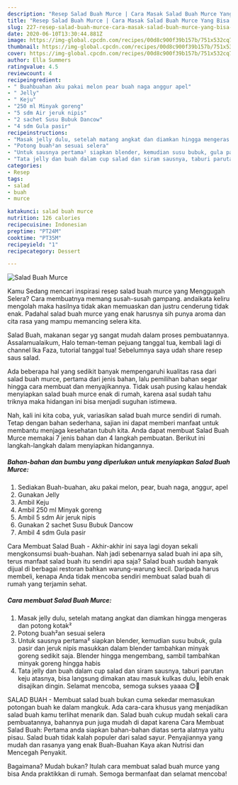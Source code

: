 ```yaml
---
description: "Resep Salad Buah Murce | Cara Masak Salad Buah Murce Yang Bisa Manjain Lidah"
title: "Resep Salad Buah Murce | Cara Masak Salad Buah Murce Yang Bisa Manjain Lidah"
slug: 227-resep-salad-buah-murce-cara-masak-salad-buah-murce-yang-bisa-manjain-lidah
date: 2020-06-10T13:30:44.881Z
image: https://img-global.cpcdn.com/recipes/00d8c900f39b157b/751x532cq70/salad-buah-murce-foto-resep-utama.jpg
thumbnail: https://img-global.cpcdn.com/recipes/00d8c900f39b157b/751x532cq70/salad-buah-murce-foto-resep-utama.jpg
cover: https://img-global.cpcdn.com/recipes/00d8c900f39b157b/751x532cq70/salad-buah-murce-foto-resep-utama.jpg
author: Ella Summers
ratingvalue: 4.5
reviewcount: 4
recipeingredient:
- " Buahbuahan aku pakai melon pear buah naga anggur apel"
- " Jelly"
- " Keju"
- "250 ml Minyak goreng"
- "5 sdm Air jeruk nipis"
- "2 sachet Susu Bubuk Dancow"
- "4 sdm Gula pasir"
recipeinstructions:
- "Masak jelly dulu, setelah matang angkat dan diamkan hingga mengeras dan potong kotak²"
- "Potong buah²an sesuai selera"
- "Untuk sausnya pertama² siapkan blender, kemudian susu bubuk, gula pasir dan jeruk nipis masukkan dalam blender tambahkan minyak goreng sedikit saja. Blender hingga mengembang, sambil tambahkan minyak goreng hingga habis"
- "Tata jelly dan buah dalam cup salad dan siram sausnya, taburi parutan keju atasnya, bisa langsung dimakan atau masuk kulkas dulu, lebih enak disajikan dingin. Selamat mencoba, semoga sukses yaaaa 😊🤗"
categories:
- Resep
tags:
- salad
- buah
- murce

katakunci: salad buah murce 
nutrition: 126 calories
recipecuisine: Indonesian
preptime: "PT24M"
cooktime: "PT35M"
recipeyield: "1"
recipecategory: Dessert

---
```



![Salad Buah Murce](https://img-global.cpcdn.com/recipes/00d8c900f39b157b/751x532cq70/salad-buah-murce-foto-resep-utama.jpg)

Kamu Sedang mencari inspirasi resep salad buah murce yang Menggugah Selera? Cara membuatnya memang susah-susah gampang. andaikata keliru mengolah maka hasilnya tidak akan memuaskan dan justru cenderung tidak enak. Padahal salad buah murce yang enak harusnya sih punya aroma dan cita rasa yang mampu memancing selera kita.

Salad Buah, makanan segar yg sangat mudah dalam proses pembuatannya. Assalamualaikum, Halo teman-teman pejuang tanggal tua, kembali lagi di channel Ika Faza, tutorial tanggal tua! Sebelumnya saya udah share resep saus salad.

Ada beberapa hal yang sedikit banyak mempengaruhi kualitas rasa dari salad buah murce, pertama dari jenis bahan, lalu pemilihan bahan segar hingga cara membuat dan menyajikannya. Tidak usah pusing kalau hendak menyiapkan salad buah murce enak di rumah, karena asal sudah tahu triknya maka hidangan ini bisa menjadi suguhan istimewa.


Nah, kali ini kita coba, yuk, variasikan salad buah murce sendiri di rumah. Tetap dengan bahan sederhana, sajian ini dapat memberi manfaat untuk membantu menjaga kesehatan tubuh kita. Anda dapat membuat Salad Buah Murce memakai 7 jenis bahan dan 4 langkah pembuatan. Berikut ini langkah-langkah dalam menyiapkan hidangannya.

<!--inarticleads1-->

##### Bahan-bahan dan bumbu yang diperlukan untuk menyiapkan Salad Buah Murce:

1. Sediakan  Buah-buahan, aku pakai melon, pear, buah naga, anggur, apel
1. Gunakan  Jelly
1. Ambil  Keju
1. Ambil 250 ml Minyak goreng
1. Ambil 5 sdm Air jeruk nipis
1. Gunakan 2 sachet Susu Bubuk Dancow
1. Ambil 4 sdm Gula pasir


Cara Membuat Salad Buah - Akhir-akhir ini saya lagi doyan sekali mengkonsumsi buah-buahan. Nah jadi sebenarnya salad buah ini apa sih, terus manfaat salad buah itu sendiri apa saja? Salad buah sudah banyak dijual di berbagai restoran bahkan warung-warung kecil. Daripada harus membeli, kenapa Anda tidak mencoba sendiri membuat salad buah di rumah yang terjamin sehat. 

<!--inarticleads2-->

##### Cara membuat Salad Buah Murce:

1. Masak jelly dulu, setelah matang angkat dan diamkan hingga mengeras dan potong kotak²
1. Potong buah²an sesuai selera
1. Untuk sausnya pertama² siapkan blender, kemudian susu bubuk, gula pasir dan jeruk nipis masukkan dalam blender tambahkan minyak goreng sedikit saja. Blender hingga mengembang, sambil tambahkan minyak goreng hingga habis
1. Tata jelly dan buah dalam cup salad dan siram sausnya, taburi parutan keju atasnya, bisa langsung dimakan atau masuk kulkas dulu, lebih enak disajikan dingin. Selamat mencoba, semoga sukses yaaaa 😊🤗


SALAD BUAH - Membuat salad buah bukan cuma sekedar memasukan potongan buah ke dalam mangkuk. Ada cara-cara khusus yang menjadikan salad buah kamu terlihat menarik dan. Salad buah cukup mudah sekali cara pembuatannya, bahannya pun juga mudah di dapat karena Cara Membuat Salad Buah: Pertama anda siapkan bahan-bahan diatas serta alatnya yaitu pisau. Salad buah tidak kalah populer dari salad sayur. Penyajiannya yang mudah dan rasanya yang enak Buah-Buahan Kaya akan Nutrisi dan Mencegah Penyakit. 

Bagaimana? Mudah bukan? Itulah cara membuat salad buah murce yang bisa Anda praktikkan di rumah. Semoga bermanfaat dan selamat mencoba!
